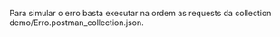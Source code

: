 Para simular o erro basta executar na ordem as requests da collection demo/Erro.postman_collection.json.
